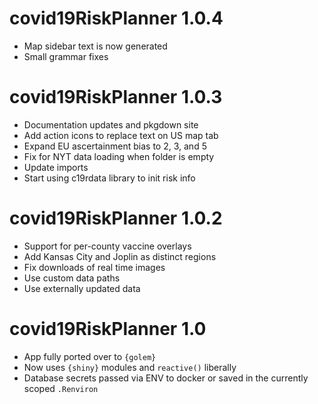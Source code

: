 # covid19RiskPlanner 1.0.4

* Map sidebar text is now generated 
* Small grammar fixes


# covid19RiskPlanner 1.0.3

* Documentation updates and pkgdown site
* Add action icons to replace text on US map tab
* Expand EU ascertainment bias to 2, 3, and 5
* Fix for NYT data loading when folder is empty
* Update imports
* Start using c19rdata library to init risk info


# covid19RiskPlanner 1.0.2

* Support for per-county vaccine overlays
* Add Kansas City and Joplin as distinct regions
* Fix downloads of real time images
* Use custom data paths
* Use externally updated data


# covid19RiskPlanner 1.0

* App fully ported over to `{golem}`
* Now uses `{shiny}` modules and `reactive()` liberally
* Database secrets passed via ENV to docker or saved in the currently scoped `.Renviron`
